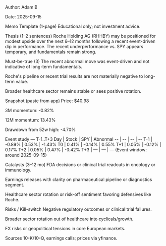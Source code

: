Author: Adam B

Date: 2025-09-15

Memo Template (1-page)
Educational only; not investment advice.

Thesis (1–2 sentences)
Roche Holding AG (RHHBY) may be positioned for modest upside over the next 6–12 months following a recent event-driven dip in performance. The recent underperformance vs. SPY appears temporary, and fundamentals remain strong.

Must-be-true (3)
The recent abnormal move was event-driven and not indicative of long-term fundamentals.

Roche's pipeline or recent trial results are not materially negative to long-term value.

Broader healthcare sector remains stable or sees positive rotation.

Snapshot (paste from app)
Price: $40.98

3M momentum: -0.82%

12M momentum: 13.43%

Drawdown from 52w high: -4.70%

Event study — T-1..T+3
Day | Stock | SPY | Abnormal -- | -- | -- | -- T-1 | -0.89% | 0.53% | -1.43% T0 | 0.41% | -0.14% | 0.55% T+1 | 0.05% | -0.12% | 0.17% T+2 | 0.05% | 0.47% | -0.42% T+3 | — | — | —
(Event window: around 2025-09-15)

Catalysts (3–12 mo)
FDA decisions or clinical trial readouts in oncology or immunology.

Earnings releases with clarity on pharmaceutical pipeline or diagnostics segment.

Healthcare sector rotation or risk-off sentiment favoring defensives like Roche.

Risks / Kill-switch
Negative regulatory outcomes or clinical trial failures.

Broader sector rotation out of healthcare into cyclicals/growth.

FX risks or geopolitical tensions in core European markets.

Sources
10-K/10-Q, earnings calls; prices via yfinance.
